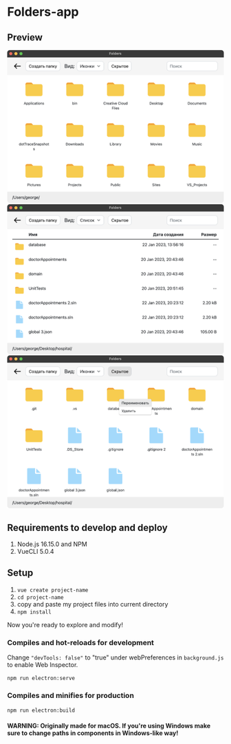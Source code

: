 # Folders-app

## Preview
<img src="screenshots/1.png" width="600px"/>
<img src="screenshots/2.png" width="600px"/>
<img src="screenshots/4.png" width="600px"/>

## Requirements to develop and deploy

1) Node.js 16.15.0 and NPM
2) VueCLI 5.0.4 
    
## Setup

1) `vue create project-name`
2) `cd project-name`
3) copy and paste my project files into current directory
4) `npm install`

Now you're ready to explore and modify!

### Compiles and hot-reloads for development

Change `"devTools: false"` to "true" under webPreferences in `background.js` to enable Web Inspector.
```
npm run electron:serve
```

### Compiles and minifies for production
```
npm run electron:build
```
#### WARNING: Originally made for macOS. If you're using Windows make sure to change paths in components in Windows-like way!
